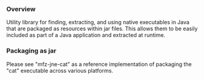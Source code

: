 ### Overview

Utility library for finding, extracting, and using native executables in Java 
that are packaged as resources within jar files. This allows them to be easily
included as part of a Java application and extracted at runtime.

### Packaging as jar

Please see "mfz-jne-cat" as a reference implementation of packaging the "cat"
executable across various platforms.
